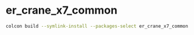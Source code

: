 # er_crane_x7_common
```bash
colcon build --symlink-install --packages-select er_crane_x7_common
```